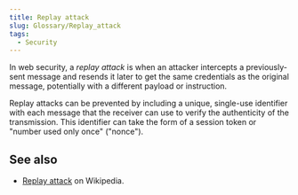 ```yaml
---
title: Replay attack
slug: Glossary/Replay_attack
tags:
  - Security
---
```


In web security, a _replay attack_ is when an attacker intercepts a previously-sent message and resends it later to get the same credentials as the original message, potentially with a different payload or instruction.

Replay attacks can be prevented by including a unique, single-use identifier with each message that the receiver can use to verify the authenticity of the transmission. This identifier can take the form of a session token or "number used only once" ("nonce").

## See also

- [Replay attack](https://en.wikipedia.org/wiki/Replay_attack) on Wikipedia.
